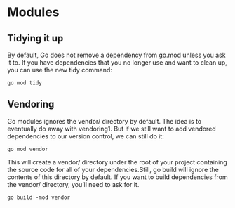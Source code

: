 
# Modules

## Tidying it up

By default, Go does not remove a dependency from go.mod unless you ask it to. If you have dependencies that you no longer use and want to clean up, you can use the new tidy command:

```
go mod tidy
```


## Vendoring

Go modules ignores the vendor/ directory by default. The idea is to eventually do away with vendoring1. But if we still want to add vendored dependencies to our version control, we can still do it:

```
go mod vendor
```

This will create a vendor/ directory under the root of your project containing the source code for all of your dependencies.Still, go build will ignore the contents of this directory by default. If you want to build dependencies from the vendor/ directory, you’ll need to ask for it.

```
go build -mod vendor
```